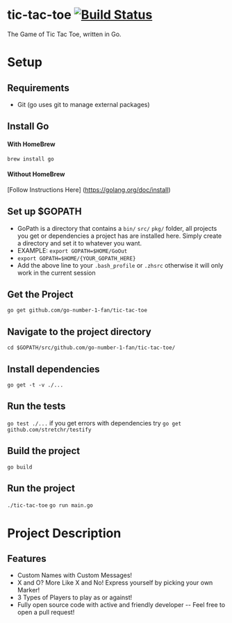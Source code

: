 # tic-tac-toe [![Build Status](https://travis-ci.org/Go-number-1-fan/tic-tac-toe.svg?branch=master)](https://travis-ci.org/Go-number-1-fan/tic-tac-toe)
The Game of Tic Tac Toe, written in Go.

# Setup

## Requirements

* Git (go uses git to manage external packages)

## Install Go

#### With HomeBrew

`brew install go`

#### Without HomeBrew
[Follow Instructions Here] (https://golang.org/doc/install)

## Set up $GOPATH
* GoPath is a directory that contains a `bin/` `src/` `pkg/` folder, all projects you get or dependencies a project has are installed here. Simply create a directory and set it to whatever you want.
* EXAMPLE: `export GOPATH=$HOME/GoOut`
* `export GOPATH=$HOME/{YOUR_GOPATH_HERE}`
* Add the above line to your `.bash_profile` or `.zhsrc` otherwise it will only work in the current session

## Get the Project
`go get github.com/go-number-1-fan/tic-tac-toe`

## Navigate to the project directory
`cd $GOPATH/src/github.com/go-number-1-fan/tic-tac-toe/`

## Install dependencies 
`go get -t -v ./...`

## Run the tests
`go test ./...`
if you get errors with dependencies try `go get github.com/stretchr/testify`

## Build the project
`go build`

## Run the project
`./tic-tac-toe`
`go run main.go`  

# Project Description

## Features

* Custom Names with Custom Messages!
* X and O? More Like X and No! Express yourself by picking your own Marker!
* 3 Types of Players to play as or against!
* Fully open source code with active and friendly developer -- Feel free to open a pull request!

